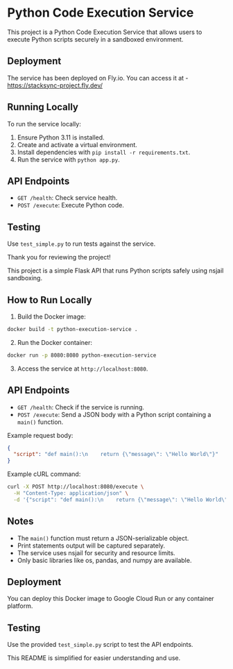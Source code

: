 # Python Code Execution Service

This project is a Python Code Execution Service that allows users to execute Python scripts securely in a sandboxed environment.

## Deployment

The service has been deployed on Fly.io. You can access it at - https://stacksync-project.fly.dev/

## Running Locally

To run the service locally:

1. Ensure Python 3.11 is installed.
2. Create and activate a virtual environment.
3. Install dependencies with `pip install -r requirements.txt`.
4. Run the service with `python app.py`.

## API Endpoints

- `GET /health`: Check service health.
- `POST /execute`: Execute Python code.

## Testing

Use `test_simple.py` to run tests against the service.




Thank you for reviewing the project!

This project is a simple Flask API that runs Python scripts safely using nsjail sandboxing.

## How to Run Locally

1. Build the Docker image:
```bash
docker build -t python-execution-service .
```

2. Run the Docker container:
```bash
docker run -p 8080:8080 python-execution-service
```

3. Access the service at `http://localhost:8080`.

## API Endpoints

- `GET /health`: Check if the service is running.
- `POST /execute`: Send a JSON body with a Python script containing a `main()` function.

Example request body:
```json
{
  "script": "def main():\n    return {\"message\": \"Hello World\"}"
}
```

Example cURL command:
```bash
curl -X POST http://localhost:8080/execute \
  -H "Content-Type: application/json" \
  -d '{"script": "def main():\n    return {\"message\": \"Hello World\"}"}'
```

## Notes

- The `main()` function must return a JSON-serializable object.
- Print statements output will be captured separately.
- The service uses nsjail for security and resource limits.
- Only basic libraries like os, pandas, and numpy are available.

## Deployment

You can deploy this Docker image to Google Cloud Run or any container platform.

## Testing

Use the provided `test_simple.py` script to test the API endpoints.

This README is simplified for easier understanding and use.
